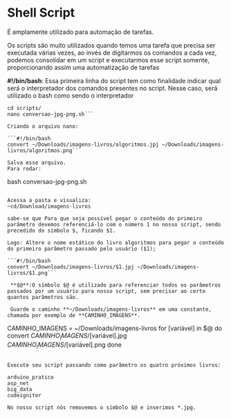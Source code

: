 # Shell Script

É amplamente utilizado para automação de tarefas.

Os scripts são muito utilizados quando temos uma tarefa que precisa ser executada várias vezes, ao invés de digitarmos os comandos a cada vez, podemos consolidar em um script e executarmos esse script somente, proporcionando assim uma automatização de tarefas

**#!/bin/bash**: Essa primeira linha do script tem como finalidade indicar qual será o interpretador dos comandos presentes no script. Nesse caso, será utilizado o bash como sendo o interpretador

```mkdir scripts
cd scripts/
nano conversao-jpg-png.sh```

Criando o arquivo nano:

```#!/bin/bash
convert ~/Downloads/imagens-livros/algoritmos.jpj ~/Downloads/imagens-livros/algoritmos.png```

Salva esse arquivo.
Para rodar:

```
bash conversao-jpg-png.sh
```

Acessa a pasta e visualiza:
~cd/Download/imagens-livros

sabe-se que Para que seja possível pegar o conteúdo do primeiro parâmetro devemos referenciá-lo com o número 1 no nosso script, sendo precedido do símbolo $, ficando $1.

Logo: Altere o nome estático do livro algoritmos para pegar o conteúdo do primeiro parâmetro passado pelo usuário ($1);

```#!/bin/bash
convert ~/Downloads/imagens-livros/$1.jpj ~/Downloads/imagens-livros/$1.png```

 **$@**:O símbolo $@ é utilizado para referenciar todos os parâmetros passados por um usuário para nosso script, sem precisar ao certo quantos parâmetros são.

 Guarde o caminho **~/Downloads/imagens-livros** em uma constante, chamada por exemplo de **CAMINHO_IMAGENS**.

```
CAMINHO_IMAGENS = ~/Downloads/imagens-livros
for [variável] in $@
do
    convert $CAMINHO_IMAGENS/$[variável].jpg $CAMINHO_IMAGENS/$[variável].png
done 
```

Execute seu script passando como parâmetro os quatro próximos livros:

arduino_pratico
asp_net
big_data
codeigniter

No nosso script nós removemos o símbolo $@ e inserimos *.jpg.